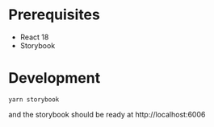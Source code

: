 # Prerequisites

- React 18
- Storybook

# Development

```
yarn storybook
```

and the storybook should be ready at http://localhost:6006
